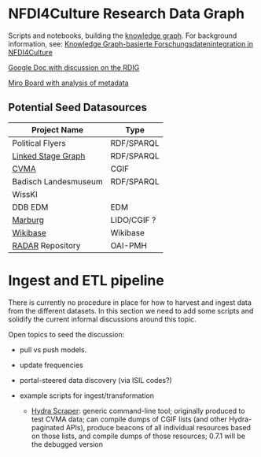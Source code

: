 # NFDI4Culture Research Data Graph

Scripts and notebooks, building the [knowledge graph](https://docs.nfdi4culture.de/ta7-report-2022/services-and-resources/knowledge-graph). For background information, see: [Knowledge Graph-basierte Forschungsdatenintegration in NFDI4Culture](https://zenodo.org/record/7748740)

[Google Doc with discussion on the RDIG](https://docs.google.com/document/d/1YhT8DZqs4boTLPHFuQL4WXLe7M47f6m61ci0CclCafo/edit)

[Miro Board with analysis of metadata](https://miro.com/app/board/uXjVMToHGSI=/)

## Potential Seed Datasources

| Project Name                 | Type        |
| ---------------------------- | ----------- |
| Political Flyers             | RDF/SPARQL  |
| [Linked Stage Graph](/slod/) | RDF/SPARQL  |
| [CVMA](/CGIF/)               | CGIF        |
| Badisch Landesmuseum         | RDF/SPARQL  |
| WissKI                       |             |
| DDB EDM                      | EDM         |
| [Marburg](/marburg/)         | LIDO/CGIF ? |
| [Wikibase](/wikibase/)       | Wikibase    |
| [RADAR](/RADAR/) Repository  | OAI-PMH     |

# Ingest and ETL pipeline

There is currently no procedure in place for how to harvest and ingest data from the different datasets.
In this section we need to add some scripts and solidify the current informal discussions around this topic.

Open topics to seed the discussion:

- pull vs push models.

- update frequencies

- portal-steered data discovery (via ISIL codes?)

- example scripts for ingest/transformation
  - [Hydra Scraper](https://gitlab.rlp.net/adwmainz/digicademy/cvma/hydra-scraper): generic command-line tool; originally produced to test CVMA data; can compile dumps of CGIF lists (and other Hydra-paginated APIs), produce beacons of all individual resources based on those lists, and compile dumps of those resources; 0.7.1 will be the debugged version
